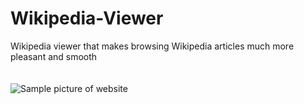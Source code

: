 # Wikipedia-Viewer
Wikipedia viewer that makes browsing Wikipedia articles much more pleasant and smooth  
<br><br>
![Sample picture of website](https://cloud.githubusercontent.com/assets/19690086/24130994/5bdc8e6c-0dc2-11e7-9871-979a9bd6e69b.PNG)

